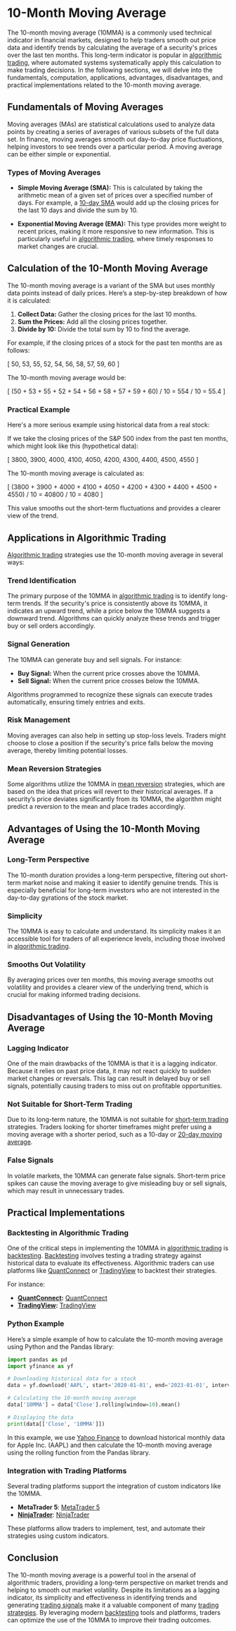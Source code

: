 # 10-Month Moving Average

The 10-month moving average (10MMA) is a commonly used technical indicator in financial markets, designed to help traders smooth out price data and identify trends by calculating the average of a security's prices over the last ten months. This long-term indicator is popular in [algorithmic trading](../a/algorithmic_trading.md), where automated systems systematically apply this calculation to make trading decisions. In the following sections, we will delve into the fundamentals, computation, applications, advantages, disadvantages, and practical implementations related to the 10-month moving average.

## Fundamentals of Moving Averages

Moving averages (MAs) are statistical calculations used to analyze data points by creating a series of averages of various subsets of the full data set. In finance, moving averages smooth out day-to-day price fluctuations, helping investors to see trends over a particular period. A moving average can be either simple or exponential.

### Types of Moving Averages

- **Simple Moving Average (SMA):** This is calculated by taking the arithmetic mean of a given set of prices over a specified number of days. For example, a [10-day SMA](../1/10-day_sma.md) would add up the closing prices for the last 10 days and divide the sum by 10.
  
- **Exponential Moving Average (EMA):** This type provides more weight to recent prices, making it more responsive to new information. This is particularly useful in [algorithmic trading](../a/algorithmic_trading.md), where timely responses to market changes are crucial.

## Calculation of the 10-Month Moving Average

The 10-month moving average is a variant of the SMA but uses monthly data points instead of daily prices. Here’s a step-by-step breakdown of how it is calculated:

1. **Collect Data:** Gather the closing prices for the last 10 months.
2. **Sum the Prices:** Add all the closing prices together.
3. **Divide by 10:** Divide the total sum by 10 to find the average.

For example, if the closing prices of a stock for the past ten months are as follows:

\[ 50, 53, 55, 52, 54, 56, 58, 57, 59, 60 \]

The 10-month moving average would be:

\[ (50 + 53 + 55 + 52 + 54 + 56 + 58 + 57 + 59 + 60) / 10 = 554 / 10 = 55.4 \]

### Practical Example

Here's a more serious example using historical data from a real stock:

If we take the closing prices of the S&P 500 index from the past ten months, which might look like this (hypothetical data):

\[ 3800, 3900, 4000, 4100, 4050, 4200, 4300, 4400, 4500, 4550 \]

The 10-month moving average is calculated as:

\[ (3800 + 3900 + 4000 + 4100 + 4050 + 4200 + 4300 + 4400 + 4500 + 4550) / 10 = 40800 / 10 = 4080 \]

This value smooths out the short-term fluctuations and provides a clearer view of the trend.

## Applications in Algorithmic Trading

[Algorithmic trading](../a/algorithmic_trading.md) strategies use the 10-month moving average in several ways:

### Trend Identification

The primary purpose of the 10MMA in [algorithmic trading](../a/algorithmic_trading.md) is to identify long-term trends. If the security's price is consistently above its 10MMA, it indicates an upward trend, while a price below the 10MMA suggests a downward trend. Algorithms can quickly analyze these trends and trigger buy or sell orders accordingly.

### Signal Generation

The 10MMA can generate buy and sell signals. For instance:
- **Buy Signal:** When the current price crosses above the 10MMA.
- **Sell Signal:** When the current price crosses below the 10MMA.

Algorithms programmed to recognize these signals can execute trades automatically, ensuring timely entries and exits.

### Risk Management

Moving averages can also help in setting up stop-loss levels. Traders might choose to close a position if the security's price falls below the moving average, thereby limiting potential losses.

### Mean Reversion Strategies

Some algorithms utilize the 10MMA in [mean reversion](../m/mean_reversion.md) strategies, which are based on the idea that prices will revert to their historical averages. If a security’s price deviates significantly from its 10MMA, the algorithm might predict a reversion to the mean and place trades accordingly.

## Advantages of Using the 10-Month Moving Average

### Long-Term Perspective

The 10-month duration provides a long-term perspective, filtering out short-term market noise and making it easier to identify genuine trends. This is especially beneficial for long-term investors who are not interested in the day-to-day gyrations of the stock market.

### Simplicity

The 10MMA is easy to calculate and understand. Its simplicity makes it an accessible tool for traders of all experience levels, including those involved in [algorithmic trading](../a/algorithmic_trading.md).

### Smooths Out Volatility

By averaging prices over ten months, this moving average smooths out volatility and provides a clearer view of the underlying trend, which is crucial for making informed trading decisions.

## Disadvantages of Using the 10-Month Moving Average

### Lagging Indicator

One of the main drawbacks of the 10MMA is that it is a lagging indicator. Because it relies on past price data, it may not react quickly to sudden market changes or reversals. This lag can result in delayed buy or sell signals, potentially causing traders to miss out on profitable opportunities.

### Not Suitable for Short-Term Trading

Due to its long-term nature, the 10MMA is not suitable for [short-term trading](../s/short-term_trading.md) strategies. Traders looking for shorter timeframes might prefer using a moving average with a shorter period, such as a 10-day or [20-day moving average](../1/20-day_moving_average.md).

### False Signals

In volatile markets, the 10MMA can generate false signals. Short-term price spikes can cause the moving average to give misleading buy or sell signals, which may result in unnecessary trades.

## Practical Implementations

### Backtesting in Algorithmic Trading

One of the critical steps in implementing the 10MMA in [algorithmic trading](../a/algorithmic_trading.md) is [backtesting](../b/backtesting.md). [Backtesting](../b/backtesting.md) involves testing a trading strategy against historical data to evaluate its effectiveness. Algorithmic traders can use platforms like [QuantConnect](../q/quantconnect.md) or [TradingView](../t/tradingview.md) to backtest their strategies.

For instance:
- **[QuantConnect](../q/quantconnect.md):** [QuantConnect](https://www.quantconnect.com/)
- **[TradingView](../t/tradingview.md):** [TradingView](https://www.tradingview.com/)

### Python Example

Here’s a simple example of how to calculate the 10-month moving average using Python and the Pandas library:

```python
import pandas as pd
import yfinance as yf

# Downloading historical data for a stock
data = yf.download('AAPL', start='2020-01-01', end='2023-01-01', interval='1mo')

# Calculating the 10-month moving average
data['10MMA'] = data['Close'].rolling(window=10).mean()

# Displaying the data
print(data[['Close', '10MMA']])
```

In this example, we use [Yahoo Finance](../y/yahoo_finance.md) to download historical monthly data for Apple Inc. (AAPL) and then calculate the 10-month moving average using the rolling function from the Pandas library.

### Integration with Trading Platforms

Several trading platforms support the integration of custom indicators like the 10MMA.

- **MetaTrader 5**: [MetaTrader 5](https://www.metatrader5.com/en)
- **[NinjaTrader](../n/ninjatrader.md)**: [NinjaTrader](https://ninjatrader.com/)

These platforms allow traders to implement, test, and automate their strategies using custom indicators.

## Conclusion

The 10-month moving average is a powerful tool in the arsenal of algorithmic traders, providing a long-term perspective on market trends and helping to smooth out market volatility. Despite its limitations as a lagging indicator, its simplicity and effectiveness in identifying trends and generating [trading signals](../t/trading_signals.md) make it a valuable component of many [trading strategies](../t/trading_strategies.md). By leveraging modern [backtesting](../b/backtesting.md) tools and platforms, traders can optimize the use of the 10MMA to improve their trading outcomes.